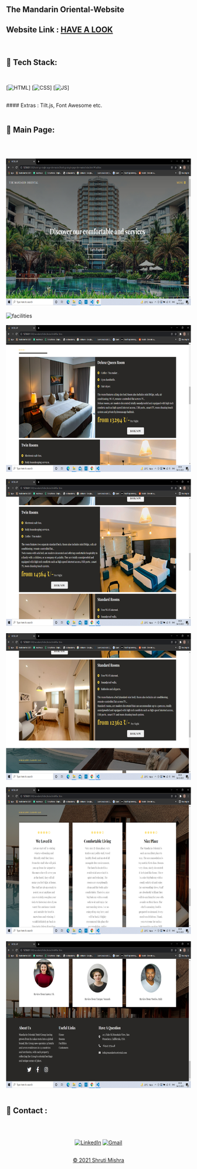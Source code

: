 
## The Mandarin Oriental-Website

<h2> Website Link : 
<a href="https://shrutimishra-2002.github.io/The-Mandarin-Oriental/" target="_blank">HAVE A LOOK</a>
</h2> 
<br>

## 📌 Tech Stack:
<br>

[![HTML](https://img.shields.io/badge/html5%20-%23E34F26.svg?&style=for-the-badge&logo=html5&logoColor=white)]
[![CSS](https://img.shields.io/badge/css3%20-%231572B6.svg?&style=for-the-badge&logo=css3&logoColor=white)]
[![JS](https://img.shields.io/badge/javascript%20-%23323330.svg?&style=for-the-badge&logo=javascript&logoColor=%23F7DF1E)]

<br>
#### Extras : Tilt.js, Font Awesome etc.
<br><br>

## 📌 Main Page:
<br><br>

<img src="header.png" alt="welcomemainpage" width="700px" height="400px">
<br><br>
<img src="facilities.png" alt="facilities" width="700px" height="400px">
<br><br>

<img src="deluxeroom.png" alt="deluxeroom" width="700px" height="400px">
<br><br>

<img src="twinroom.png" alt="twinroom" width="700px" height="400px">
<br><br>
<img src="standardroom.png" alt="standardroom" width="700px" height="400px">
<br><br>
<img src="review.png" alt="review" width="700px" height="400px">
<br><br>

<img src="footer.png" alt="footer" width="700px" height="400px">
<br><br>

<h2>📌 Contact :</h2>
<br><br>

<div align="center">

<a  href="https://www.linkedin.com/in/shruti-mishra-b270a7203/" target="_blank"><img alt="LinkedIn" src="https://img.shields.io/badge/linkedin%20-%230077B5.svg?&style=for-the-badge&logo=linkedin&logoColor=white" /></a><span>
<a href="mailto:shrutidmishra2002@gmail.com"><img  alt="Gmail" src="https://img.shields.io/badge/Gmail-D14836?style=for-the-badge&logo=gmail&logoColor=white"/></span>

</div>
<br>
<div align="center">
© 2021 Shruti Mishra </div>